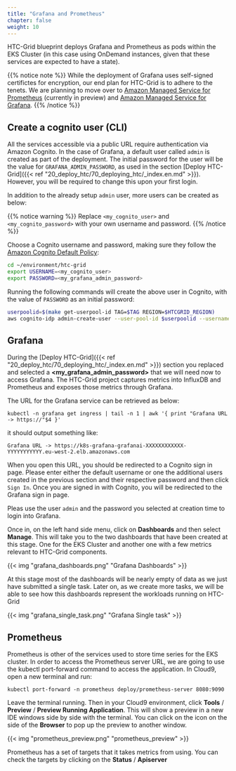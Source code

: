 ```yaml
---
title: "Grafana and Prometheus"
chapter: false
weight: 10
---
```


HTC-Grid blueprint deploys Grafana and Prometheus as pods within the EKS Cluster (in this case using OnDemand instances, given that these services are expected to have a state).

{{% notice note %}}
While the deployment of Grafana uses self-signed certifictes for encryption, our end plan for HTC-Grid is to adhere to the tenets. We are planning to move over to [Amazon Managed Service for Prometheus](https://aws.amazon.com/prometheus/) (currently in preview) and [Amazon Managed Service for Grafana](https://aws.amazon.com/grafana/). 
{{% /notice %}}


## Create a cognito user (CLI)

All the services accessible via a public URL require authentication via Amazon Cognito. In the case of Grafana, a default user called `admin` is created as part of the deployment.
The initial password for the user will be the value for `GRAFANA_ADMIN_PASSWORD`, as used in the section [Deploy HTC-Grid]({{< ref "20_deploy_htc/70_deploying_htc/_index.en.md" >}}). However, you will be required to change this upon your first login.

In addition to the already setup `admin` user, more users can be created as below:

{{% notice warning %}}
Replace `<my_cognito_user>` and `<my_cognito_password>` with your own username and password.
{{% /notice %}}


Choose a Cognito username and password, making sure they follow the [Amazon Cognito Default Policy](https://docs.aws.amazon.com/cognito/latest/developerguide/user-pool-settings-policies.html):
```bash
cd ~/environment/htc-grid
export USERNAME=<my_cognito_user>
export PASSWORD=<my_grafana_admin_password>
```

Running the following commands will create the above user in Cognito, with the value of `PASSWORD` as an initial password:
```bash
userpoolid=$(make get-userpool-id TAG=$TAG REGION=$HTCGRID_REGION)
aws cognito-idp admin-create-user --user-pool-id $userpoolid --username $USERNAME --temporary-password $PASSWORD --region $HTCGRID_REGION
```

## Grafana

During the [Deploy HTC-Grid]({{< ref "20_deploy_htc/70_deploying_htc/_index.en.md" >}}) section you replaced and selected a **<my_grafana_admin_password>** that we will need now to access Grafana. The HTC-Grid project captures metrics into InfluxDB and Prometheus and exposes those metrics through Grafana. 

The URL for the Grafana service can be retrieved as below:

```
kubectl -n grafana get ingress | tail -n 1 | awk '{ print "Grafana URL -> https://"$4 }'
```

it should output something like:

```
Grafana URL -> https://k8s-grafana-grafanai-XXXXXXXXXXXX-YYYYYYYYYYY.eu-west-2.elb.amazonaws.com
```

When you open this URL, you should be redirected to a Cognito sign in page. Please enter either the default username or one the additional users created in the previous section and their respective password and then click `Sign In`.
Once you are signed in with Cognito, you will be redirected to the Grafana sign in page.

Pleas use the user `admin` and the password you selected at creation time to login into Grafana.

Once in, on the left hand side menu, click on **Dashboards** and then select **Manage**. This will take you to the two dashboards that have been created at this stage. One for the EKS Cluster and another one with a few metrics relevant to HTC-Grid components. 

{{< img "grafana_dashboards.png" "Grafana Dashboards" >}}

At this stage most of the dashboards will be nearly empty of data as we just have submitted a single task. Later on, as we create more tasks, we will be able to see how this dashboards represent the workloads running on HTC-Grid

{{< img "grafana_single_task.png" "Grafana Single task" >}}


## Prometheus 

Prometheus is other of the services used to store time series for the EKS cluster. In order to access the Prometheus server URL, we are going to use the kubectl port-forward command to access the application. In Cloud9, open a new terminal and run:

```
kubectl port-forward -n prometheus deploy/prometheus-server 8080:9090
```

Leave the terminal running. Then in your Cloud9 environment, click **Tools** / **Preview** / **Preview Running Application**.  This will show a preview in a new IDE windows side by side with the terminal. You can click on the icon on the side of the **Browser** to pop up the preview to another window.

{{< img "prometheus_preview.png" "prometheus_preview" >}}

Prometheus has a set of targets that it takes metrics from using. You can check the targets by clicking on the **Status** / **Apiserver** 
